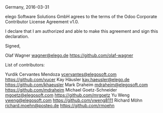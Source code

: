 Germany, 2016-03-31

elego Software Solutions GmbH agrees to the terms of the Odoo Corporate
Contributor License Agreement v1.0.

I declare that I am authorized and able to make this agreement and sign this
declaration.

Signed,

Olaf Wagner wagner@elego.de https://github.com/olaf-wagner

List of contributors:

Yurdik Cervantes Mendoza ycervantes@elegosoft.com https://github.com/yucer
Kay Häusler kay.haeusler@elego.de https://github.com/khaeusler
Mark Draheim mdraheim@elegosoft.com https://github.com/mdraheim
Michael Goetz-Schneider mgoetz@elegosoft.com https://github.com/mrgoetz
Yu Weng yweng@elegosoft.com https://github.com/yweng8111
Richard Möhn richard.moehn@posteo.de https://github.com/rmoehn

